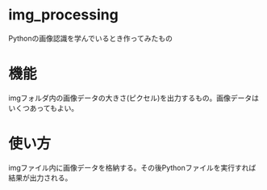 # img_processing

Pythonの画像認識を学んでいるとき作ってみたもの

# 機能
imgフォルダ内の画像データの大きさ(ピクセル)を出力するもの。画像データはいくつあってもよい。

# 使い方
imgファイル内に画像データを格納する。その後Pythonファイルを実行すれば結果が出力される。